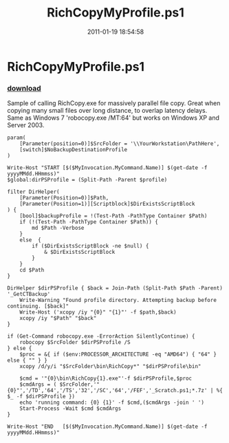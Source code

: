 ﻿---
pid:            2468
poster:         yzorgsoft
title:          RichCopyMyProfile.ps1
date:           2011-01-19 18:54:58
format:         posh
parent:         0
parent:         0

---

# RichCopyMyProfile.ps1

### [download](2468.ps1)

Sample of calling RichCopy.exe for massively parallel file copy.  Great when copying many small files over long distance, to overlap latency delays. Same as Windows 7 'robocopy.exe /MT:64' but works on Windows XP and Server 2003.

```posh
param(
    [Parameter(position=0)]$SrcFolder = '\\YourWorkstation\PathHere',
    [switch]$NoBackupDestinationProfile
)

Write-Host "START [$($MyInvocation.MyCommand.Name)] $(get-date -f yyyyMMdd.HHmmss)"
$global:dirPSProfile = (Split-Path -Parent $profile)

filter DirHelper(
    [Parameter(Position=0)]$Path,
    [Parameter(Position=1)][Scriptblock]$DirExistsScriptBlock
) {
    [bool]$backupProfile = !(Test-Path -PathType Container $Path)
    if (!(Test-Path -PathType Container $Path)) {
        md $Path -Verbose
    }
    else  {
        if ($DirExistsScriptBlock -ne $null) {
            & $DirExistsScriptBlock
        }
    }
    cd $Path
}

DirHelper $dirPSProfile { $back = Join-Path (Split-Path $Path -Parent) '_GetCTBackup'
    Write-Warning "Found profile directory. Attempting backup before continuing. [$back]"
    Write-Host ('xcopy /iy "{0}" "{1}"' -f $path,$back)
    xcopy /iy "$Path" "$back"
}

if (Get-Command robocopy.exe -ErrorAction SilentlyContinue) {
    robocopy $SrcFolder $dirPSProfile /S
} else {
    $proc = &{ if ($env:PROCESSOR_ARCHITECTURE -eq "AMD64") { "64" } else { "" } }
    xcopy /d/y/i "$SrcFolder\bin\RichCopy*" "$dirPSProfile\bin"
    
    $cmd = '"{0}\bin\RichCopy{1}.exe"'-f $dirPSProfile,$proc
    $cmdArgs = ( $SrcFolder,'"{0}"','/TD','64','/TS','32','/SC','64','/FEF','_Scratch.ps1;*.7z' | %{ $_ -f $dirPSProfile })
    echo 'running command: {0} {1}' -f $cmd,($cmdArgs -join ' ')
    Start-Process -Wait $cmd $cmdArgs
}

Write-Host "END   [$($MyInvocation.MyCommand.Name)] $(get-date -f yyyyMMdd.HHmmss)"

```
